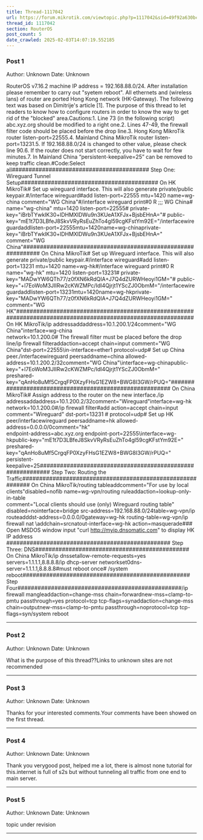 ```yaml
---
title: Thread-1117042
url: https://forum.mikrotik.com/viewtopic.php?p=1117042&sid=49f92a630bc7970d8ca50523be880e8f#p1117042
thread_id: 1117042
section: RouterOS
post_count: 5
date_crawled: 2025-02-03T14:07:19.552185
---
```


### Post 1
Author: Unknown
Date: Unknown

RouterOS v7.16.2 machine IP address = 192.168.88.0/24. After installation please remember to carry out "syetem reboot". All ethernets and (wireless lans) of router are ported Hong Kong network (HK-Gateway). The following text was based on Dimitrije's article [1]. The purpose of this thread to let readers to know how to configure routers in order to know the way to get rid of the "blocked" area.Cautions:1. Line 73 (in the following script) abc.xyz.org should be modified to a right one.2. Lines 47-49, the firewall filter code should be placed before the drop line.3. Hong Kong MikroTik router listen-port=22555.4. Mainland China MikroTik router listen-port=13231.5. If 192.168.88.0/24 is changed to other value, please check line 90.6. If the router does not start correctly, you have to wait for few minutes.7. In Mainland China “persistent-keepalive=25” can be removed to keep traffic clean.#Code:Select all######################################### Step One: Wireguard Tunnel Setup######################################### On HK MikroTik# Set up wireguard interface. This will also generate private/public keypair.#/interface wireguard#add listen-port=22555 mtu=1420 name=wg-china comment="WG China"#/interface wireguard print#0  R ;;; WG China#     name="wg-china" mtu=1420 listen-port=22555#     private-key="iBrbTYwkIK30+lDHMXlDWu9n3KUeA1XFJx+BjsbEHnA="#     public-key="mE1t7D3LBfeJ8SkvVRyRsEuZhTo4gl59cgKFstYm92E="/interfacewireguardaddlisten-port=22555mtu=1420name=wg-chinaprivate-key=\"iBrbTYwkIK30+lDHMXlDWu9n3KUeA1XFJx+BjsbEHnA="\
 comment="WG China"############################################################# On China MikroTik# Set up Wireguard interface. This will also generate private/public keypair.#/interface wireguard#add listen-port=13231 mtu=1420 name=wg-hk#/interface wireguard print#0  R name="wg-hk" mtu=1420 listen-port=13231#    private-key="MADwYW6QTh77/z0fXN6kRdQIA+J7Q4dZURWHeoyi1GM="#    public-key="+l7EoWoM3JIIRw2cKWZMPc/IdI4Qjrjt1YScZJ0ObmM="/interfacewireguardaddlisten-port=13231mtu=1420name=wg-hkprivate-key=\"MADwYW6QTh77/z0fXN6kRdQIA+J7Q4dZURWHeoyi1GM="\
comment="WG HK"############################################################################################################# On HK MikroTik/ip addressaddaddress=10.1.200.1/24comment="WG China"interface=wg-china \
    network=10.1.200.0# The firewall filter must be placed before the drop line/ip firewall filteraddaction=accept chain=input comment="WG China"dst-port=22555\in-interface=ether1 protocol=udp# Set up China peer./interfacewireguard peersaddname=china allowed-address=10.1.200.2/32comment="WG China"\interface=wg-chinapublic-key=\"+l7EoWoM3JIIRw2cKWZMPc/IdI4Qjrjt1YScZJ0ObmM="\
     preshared-key="qAnHo8uMf5CrgqFP0XzyFHsG1EZW8+BWG8I3GW/rPUQ="######################################################## On China MikroTik# Assign address to the router on the new interface./ip addressaddaddress=10.1.200.2/32comment="Wireguard"interface=wg-hk \
    network=10.1.200.0#/ip firewall filter#add action=accept chain=input comment="Wireguard" dst-port=13231 \#   protocol=udp# Set up HK peer/interfacewireguard peersaddname=hk allowed-address=0.0.0.0/0comment="hk"\
    endpoint-address=abc.xyz.org endpoint-port=22555\interface=wg-hkpublic-key=\"mE1t7D3LBfeJ8SkvVRyRsEuZhTo4gl59cgKFstYm92E="\
    preshared-key="qAnHo8uMf5CrgqFP0XzyFHsG1EZW8+BWG8I3GW/rPUQ="\
    persistent-keepalive=25########################################################### Step Two: Routing the Traffic########################################################### On China MikroTik/routing tableaddcomment="For use by local clients"disabled=nofib name=wg-vpn/routing ruleaddaction=lookup-only-in-table \
    comment="Local clients should use (only) Wireguard routing table"\
    disabled=nointerface=bridge src-address=192.168.88.0/24table=wg-vpn/ip routeadddst-address=0.0.0.0/0gateway=wg-hk routing-table=wg-vpn/ip firewall nat \addchain=srcnatout-interface=wg-hk action=masquerade### Open MSDOS  window input "curl http://myip.dnsomatic.com" to display HK IP address ################################################# Step Three: DNS############################################## On China MikroTik/ip dnssetallow-remote-requests=yes servers=1.1.1.1,8.8.8.8/ip dhcp-server networkset0dns-server=1.1.1.1,8.8.8.8#must reboot once# /system reboot################################################## Step Four#################################################/ip firewall mangleaddaction=change-mss chain=forwardnew-mss=clamp-to-pmtu passthrough=yes protocol=tcp tcp-flags=synaddaction=change-mss chain=outputnew-mss=clamp-to-pmtu passthrough=noprotocol=tcp tcp-flags=syn/system reboot

---
### Post 2
Author: Unknown
Date: Unknown

What is the purpose of this thread??Links to  unknown sites are not recommended

---
### Post 3
Author: Unknown
Date: Unknown

Thanks for your interested comments.Your comments have been showed on the first thread.

---
### Post 4
Author: Unknown
Date: Unknown

Thank you verygood post, helped me a lot, there is almost none tutorial for this.internet is full of s2s but without tunneling all traffic from one end to main server.

---
### Post 5
Author: Unknown
Date: Unknown

topic under revision

---

